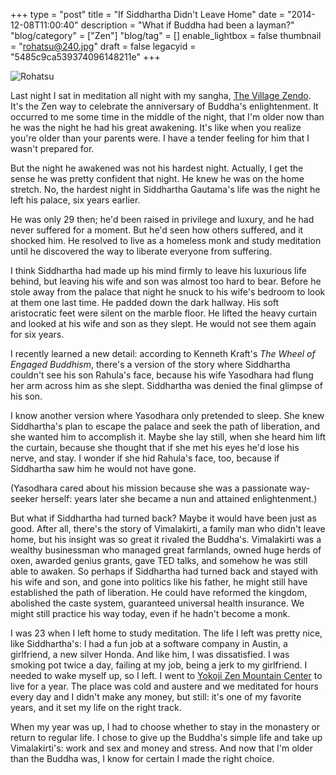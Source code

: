 +++
type = "post"
title = "If Siddhartha Didn't Leave Home"
date = "2014-12-08T11:00:40"
description = "What if Buddha had been a layman?"
"blog/category" = ["Zen"]
"blog/tag" = []
enable_lightbox = false
thumbnail = "rohatsu@240.jpg"
draft = false
legacyid = "5485c9ca539374096148211e"
+++

<p><img style="display:block; margin-left:auto; margin-right:auto;" src="rohatsu.jpg" alt="Rohatsu" title="Rohatsu" /></p>
<p>Last night I sat in meditation all night with my sangha, <a href="http://villagezendo.org/">The Village Zendo</a>. It's the Zen way to celebrate the anniversary of Buddha's enlightenment. It occurred to me some time in the middle of the night, that I'm older now than he was the night he had his great awakening. It's like when you realize you're older than your parents were. I have a tender feeling for him that I wasn't prepared for.</p>
<p>But the night he awakened was not his hardest night. Actually, I get the sense he was pretty confident that night. He knew he was on the home stretch. No, the hardest night in Siddhartha Gautama's life was the night he left his palace, six years earlier.</p>
<p>He was only 29 then; he'd been raised in privilege and luxury, and he had never suffered for a moment. But he'd seen how others suffered, and it shocked him. He resolved to live as a homeless monk and study meditation until he discovered the way to liberate everyone from suffering.</p>
<p>I think Siddhartha had made up his mind firmly to leave his luxurious life behind, but leaving his wife and son was almost too hard to bear. Before he stole away from the palace that night he snuck to his wife's bedroom to look at them one last time. He padded down the dark hallway. His soft aristocratic feet were silent on the marble floor. He lifted the heavy curtain and looked at his wife and son as they slept. He would not see them again for six years.</p>
<p>I recently learned a new detail: according to Kenneth Kraft's <em>The Wheel of Engaged Buddhism</em>, there's a version of the story where Siddhartha couldn't see his son Rahula's face, because his wife Yasodhara had flung her arm across him as she slept. Siddhartha was denied the final glimpse of his son.</p>
<p>I know another version where Yasodhara only pretended to sleep. She knew Siddhartha's plan to escape the palace and seek the path of liberation, and she wanted him to accomplish it. Maybe she lay still, when she heard him lift the curtain, because she thought that if she met his eyes he'd lose his nerve, and stay. I wonder if she hid Rahula's face, too, because if Siddhartha saw him he would not have gone.</p>
<p>(Yasodhara cared about his mission because she was a passionate way-seeker herself: years later she became a nun and attained enlightenment.)</p>
<p>But what if Siddhartha had turned back? Maybe it would have been just as good. After all, there's the story of Vimalakirti, a family man who didn't leave home, but his insight was so great it rivaled the Buddha's. Vimalakirti was a wealthy businessman who managed great farmlands, owned huge herds of oxen, awarded genius grants, gave TED talks, and somehow he was still able to awaken. So perhaps if Siddhartha had turned back and stayed with his wife and son, and gone into politics like his father, he might still have established the path of liberation. He could have reformed the kingdom, abolished the caste system, guaranteed universal health insurance. We might still practice his way today, even if he hadn't become a monk.</p>
<p>I was 23 when I left home to study meditation. The life I left was pretty nice, like Siddhartha's: I had a fun job at a software company in Austin, a girlfriend, a new silver Honda. And like him, I was dissatisfied. I was smoking pot twice a day, failing at my job, being a jerk to my girlfriend. I needed to wake myself up, so I left. I went to <a href="http://zmc.org/">Yokoji Zen Mountain Center</a> to live for a year. The place was cold and austere and we meditated for hours every day and I didn't make any money, but still: it's one of my favorite years, and it set my life on the right track.</p>
<p>When my year was up, I had to choose whether to stay in the monastery or return to regular life. I chose to give up the Buddha's simple life and take up Vimalakirti's: work and sex and money and stress. And now that I'm older than the Buddha was, I know for certain I made the right choice.</p>
    